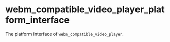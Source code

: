 # webm_compatible_video_player_platform_interface

The platform interface of `webm_compatible_video_player`.

